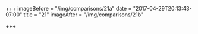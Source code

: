 +++
imageBefore = "/img/comparisons/21a"
date = "2017-04-29T20:13:43-07:00"
title = "21"
imageAfter = "/img/comparisons/21b"

+++

